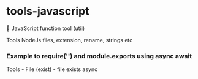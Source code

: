 # tools-javascript

🔨 JavaScript function tool (util)

Tools NodeJs files, extension, rename, strings etc

### Example to require('') and module.exports using async await

Tools - File (exist) - file exists async

